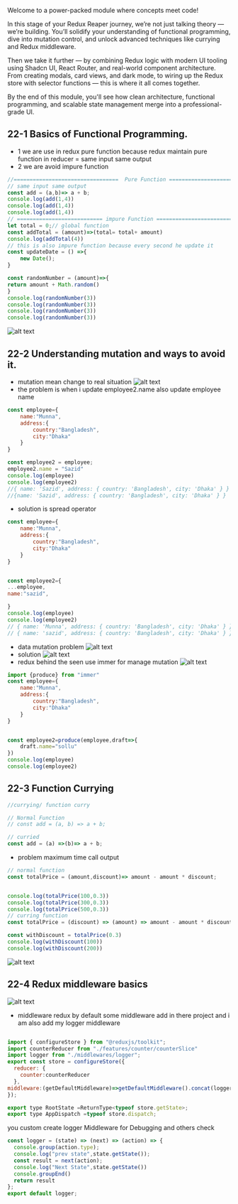 Welcome to a power-packed module where concepts meet code!



In this stage of your Redux Reaper journey, we’re not just talking theory — we’re building. You’ll solidify your understanding of functional programming, dive into mutation control, and unlock advanced techniques like currying and Redux middleware.



Then we take it further — by combining Redux logic with modern UI tooling using Shadcn UI, React Router, and real-world component architecture. From creating modals, card views, and dark mode, to wiring up the Redux store with selector functions — this is where it all comes together.

By the end of this module, you'll see how clean architecture, functional programming, and scalable state management merge into a professional-grade UI.
## 22-1 Basics of Functional Programming.
- 1 we are use in redux pure function because redux maintain pure function in reducer = same input same output
- 2 we are avoid impure function
```js
//=================================  Pure Function ============================= ===
// same input same output
const add = (a,b)=> a + b;
console.log(add(1,4))
console.log(add(1,4))
console.log(add(1,4))
// =========================== impure Function =================================
let total = 0;// global function 
const addTotal = (amount)=>(total= total+ amount)
console.log(addTotal(4))
// this is also impure function because every second he update it
const updateDate = () =>{
    new Date();
}

const randomNumber = (amount)=>{
return amount + Math.random()
}
console.log(randomNumber(3))
console.log(randomNumber(3))
console.log(randomNumber(3))
console.log(randomNumber(3))
```
![alt text](image.png)

## 22-2 Understanding mutation and ways to avoid it.
- mutation mean change to  real situation
![alt text](image.png)
- the problem is when i update employee2.name also update employee name
```js
const employee={
    name:"Munna",
    address:{
        country:"Bangladesh",
        city:"Dhaka"
    }
}

const employee2 = employee;
employee2.name = "Sazid"
console.log(employee)
console.log(employee2)
//{ name: 'Sazid', address: { country: 'Bangladesh', city: 'Dhaka' } }
//{name: 'Sazid', address: { country: 'Bangladesh', city: 'Dhaka' } }
```
- solution is spread operator
```js
const employee={
    name:"Munna",
    address:{
        country:"Bangladesh",
        city:"Dhaka"
    }
}


const employee2={
...employee,
name:"sazid",

}
console.log(employee)
console.log(employee2)
// { name: 'Munna', address: { country: 'Bangladesh', city: 'Dhaka' } }
// { name: 'sazid', address: { country: 'Bangladesh', city: 'Dhaka' } }
```
- data mutation problem
![alt text](image-2.png)
- solution 
![alt text](image-3.png) 
- redux behind the seen use immer for manage mutation
![alt text](image-4.png)
```js
import {produce} from "immer"
const employee={
    name:"Munna",
    address:{
        country:"Bangladesh",
        city:"Dhaka"
    }
}


const employee2=produce(employee,draft=>{
    draft.name="sollu"
})
console.log(employee)
console.log(employee2)
```
## 22-3 Function Currying

```js
//currying/ function curry

// Normal Function
// const add = (a, b) => a + b;

// curried
const add = (a) =>(b)=> a + b;
```
- problem maximum time call output
```js
// normal function
const totalPrice = (amount,discount)=> amount - amount * discount;


console.log(totalPrice(100,0.3))
console.log(totalPrice(300,0.3))
console.log(totalPrice(500,0.3))
// curring function
const totalPrice = (discount) => (amount) => amount - amount * discount;

const withDiscount = totalPrice(0.3)
console.log(withDiscount(100))
console.log(withDiscount(200))

```

![alt text](image-5.png)

## 22-4 Redux middleware basics
![alt text](image-6.png)
- middleware redux by default some middleware add in there project and i am also add my logger middleware
```js

import { configureStore } from "@reduxjs/toolkit";
import counterReducer from "./features/counter/counterSlice"
import logger from "./middlewares/logger";
export const store = configureStore({
  reducer: {
    counter:counterReducer
  },
middleware:(getDefaultMiddleware)=>getDefaultMiddleware().concat(logger)
});

export type RootState =ReturnType<typeof store.getState>;
export type AppDispatch =typeof store.dispatch;
```
you custom create logger Middleware for Debugging and others check

```js
const logger = (state) => (next) => (action) => {
  console.group(action.type);
  console.log("prev state",state.getState());
  const result = next(action);
  console.log("Next State",state.getState())
  console.groupEnd()
  return result
};
export default logger;
```